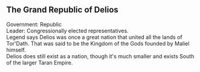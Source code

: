 ## The Grand Republic of Delios
Government: Republic  
Leader: Congressionally elected representatives.  
Legend says Delios was once a great nation that united all the lands of Tor'Dath. That was said to be the Kingdom of the Gods founded by Maliel himself.  
Delios does still exist as a nation, though it's much smaller and exists South of the larger Taran Empire.